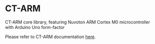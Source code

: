 # CT-ARM

CT-ARM core library, featuring Nuvoton ARM Cortex M0 microcontroller with Arduino Uno form-factor

Please refer to CT-ARM documentation [here](https://cytrontechnologies.github.io/CT-ARM/).
